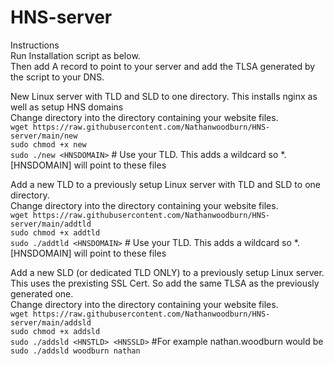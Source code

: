# HNS-server
Instructions  
Run Installation script as below.  
Then add A record to point to your server and add the TLSA generated by the script to your DNS.  

New Linux server with TLD and SLD to one directory. This installs nginx as well as setup HNS domains  
Change directory into the directory containing your website files.  
`wget https://raw.githubusercontent.com/Nathanwoodburn/HNS-server/main/new`  
`sudo chmod +x new`  
`sudo ./new <HNSDOMAIN>` # Use your TLD. This adds a wildcard so *.[HNSDOMAIN] will point to these files  


Add a new TLD to a previously setup Linux server with TLD and SLD to one directory.  
Change directory into the directory containing your website files.  
`wget https://raw.githubusercontent.com/Nathanwoodburn/HNS-server/main/addtld`  
`sudo chmod +x addtld`  
`sudo ./addtld <HNSDOMAIN>` # Use your TLD. This adds a wildcard so *.[HNSDOMAIN] will point to these files  

Add a new SLD (or dedicated TLD ONLY) to a previously setup Linux server. This uses the prexisting SSL Cert. So add the same TLSA as the previously generated one.  
Change directory into the directory containing your website files.  
`wget https://raw.githubusercontent.com/Nathanwoodburn/HNS-server/main/addsld`  
`sudo chmod +x addsld`  
`sudo ./addsld <HNSTLD> <HNSSLD>` #For example nathan.woodburn would be `sudo ./addsld woodburn nathan`  